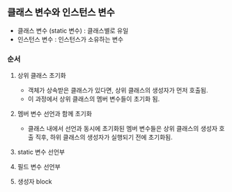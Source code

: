 
## 클래스 변수와 인스턴스 변수

* 클래스 변수 (static 변수) : 클래스별로 유일
* 인스턴스 변수 : 인스턴스가 소유하는 변수



### 순서

1. 상위 클래스 초기화
	* 객체가 상속받은 클래스가 있다면, 상위 클래스의 생성자가 먼저 호출됨.
	* 이 과정에서 상위 클래스의 멤버 변수들이 초기화 됨.
2. 멤버 변수 선언과 함께 초기화
	* 클래스 내에서 선언과 동시에 초기화된 멤버 변수들은 상위 클래스의 생성자 호출 직후, 하위 클래스의 생성자가 실행되기 전에 초기화됨.




4. static 변수 선언부


5. 필드 변수 선언부


6. 생성자 block

